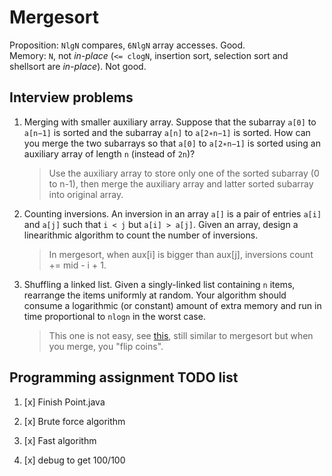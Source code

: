 # Mergesort

Proposition: `NlgN` compares, `6NlgN` array accesses. Good.  
Memory: `N`, not *in-place* (`<= clogN`, insertion sort, selection sort and shellsort are *in-place*). Not good.

## Interview problems

1. Merging with smaller auxiliary array. Suppose that the subarray `a[0]` to `a[n−1]` is sorted and the subarray `a[n]`
   to `a[2∗n−1]` is sorted. How can you merge the two subarrays so that `a[0]` to `a[2∗n−1]` is sorted using an
   auxiliary array of length `n` (instead of `2n`)?

   > Use the auxiliary array to store only one of the sorted subarray (0 to n-1), then merge the auxiliary array and latter sorted subarray into original array.

2. Counting inversions. An inversion in an array `a[]` is a pair of entries `a[i]` and `a[j]` such that `i < j`
   but `a[i] > a[j]`. Given an array, design a linearithmic algorithm to count the number of inversions.

   > In mergesort, when aux[i] is bigger than aux[j], inversions count += mid - i + 1.

3. Shuffling a linked list. Given a singly-linked list containing `n` items, rearrange the items uniformly at random.
   Your algorithm should consume a logarithmic (or constant) amount of extra memory and run in time proportional
   to `nlogn` in the worst case.

   > This one is not easy, see [this](https://stackoverflow.com/questions/12167630/algorithm-for-shuffling-a-linked-list-in-n-log-n-time),
   > still similar to mergesort but when you merge, you "flip coins".

## Programming assignment TODO list

1. [x] Finish Point.java

2. [x] Brute force algorithm

3. [x] Fast algorithm

4. [x] debug to get 100/100
